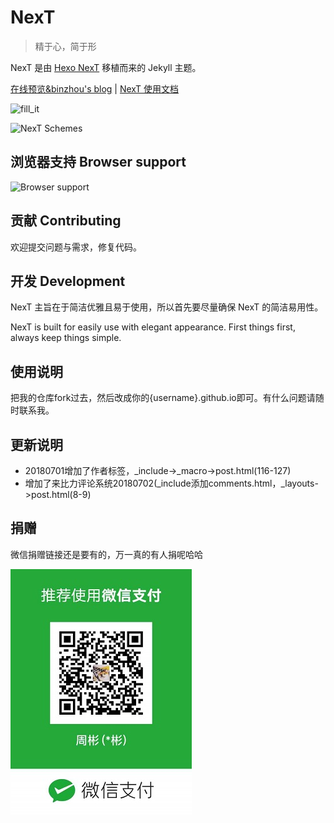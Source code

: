 # NexT

> 精于心，简于形

NexT 是由 [Hexo NexT](https://github.com/iissnan/hexo-theme-next) 移植而来的 Jekyll 主题。<!--commit: f951075d9b739d26b42472431995fa68d08796aa-->

<a href="https://binzhouchn.github.io/" target="_blank">在线预览&binzhou's blog</a> | <a href="http://theme-next.iissnan.com/" target="_blank">NexT 使用文档</a>

![fill_it](https://badges.gitter.im/Join%20Chat.svg)

![NexT Schemes](http://iissnan.com/nexus/next/next-schemes.jpg)


## 浏览器支持 Browser support

![Browser support](http://iissnan.com/nexus/next/browser-support.png)


## 贡献 Contributing

欢迎提交问题与需求，修复代码。


## 开发 Development

NexT 主旨在于简洁优雅且易于使用，所以首先要尽量确保 NexT 的简洁易用性。

NexT is built for easily use with elegant appearance. First things first, always keep things simple.


## 使用说明

把我的仓库fork过去，然后改成你的{username}.github.io即可。有什么问题请随时联系我。

## 更新说明

 - 20180701增加了作者标签，_include->_macro->post.html(116-127)
 - 增加了来比力评论系统20180702(_include添加comments.html，_layouts->post.html(8-9)

## 捐赠

微信捐赠链接还是要有的，万一真的有人捐呢哈哈

![](assets/images/wechat_receive.jpg)

